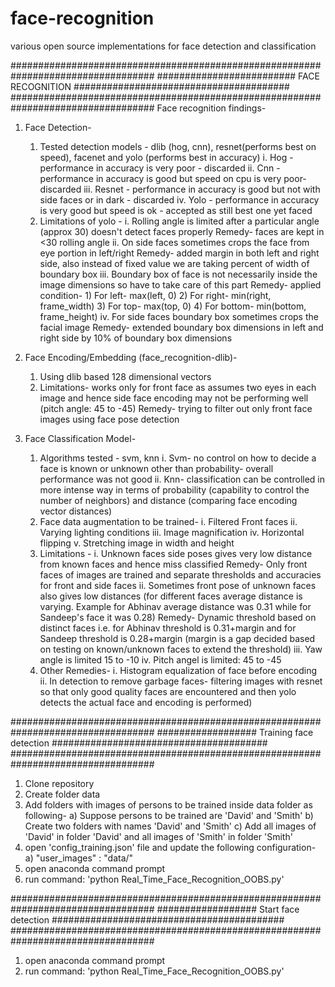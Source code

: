 # face-recognition
various open source implementations for face detection and classification

##################################################################################
######################### FACE RECOGNITION #######################################
##################################################################################
Face recognition findings-
1) Face Detection-
	1) Tested detection models - dlib (hog, cnn), resnet(performs best on speed), facenet and yolo (performs best in accuracy)
		i. Hog - performance in accuracy is very poor - discarded
		ii. Cnn - performance in accuracy is good but speed on cpu is very poor- discarded
		iii. Resnet - performance in accuracy is good but not with side faces or in dark - discarded
		iv. Yolo - performance in accuracy is very good but speed is ok - accepted as still best one yet faced
	2) Limitations of yolo - 
		i. Rolling angle is limited after a particular angle (approx 30) doesn't detect faces properly
		Remedy- faces are kept in <30 rolling angle
		ii. On side faces sometimes crops the face from eye portion in left/right 
		Remedy- added margin in both left and right side, also instead of fixed value we are taking percent of width of boundary box
		iii. Boundary box of face is not necessarily inside the image dimensions so have to take care of this part 
		Remedy- applied condition-
			1) For left- max(left, 0)
			2) For right- min(right, frame_width)
			3) For top- max(top, 0)
			4) For bottom- min(bottom, frame_height)
		iv. For side faces boundary box sometimes crops the facial image
		Remedy- extended boundary box dimensions in left and right side by 10% of boundary box dimensions

2) Face Encoding/Embedding (face_recognition-dlib)-
	1) Using dlib based 128 dimensional vectors
	2) Limitations- works only for front face as assumes two eyes in each image and hence side face encoding may not be performing well (pitch angle: 45 to -45)
	Remedy- trying to filter out only front face images using face pose detection

3) Face Classification Model-
	1) Algorithms tested - svm, knn
		i. Svm- no control on how to decide a face is known or unknown other than probability- overall performance was not good
		ii. Knn- classification can be controlled in more intense way in terms of probability (capability to control the number of neighbors) and distance (comparing face encoding vector distances)
	2) Face data augmentation to be trained-
		i. Filtered Front faces 
		ii. Varying lighting conditions 
		iii. Image magnification
		iv. Horizontal flipping
		v. Stretching image in width and height
	3) Limitations - 
		i. Unknown faces side poses gives very low distance from known faces and hence miss classified
		Remedy- Only front faces of images are trained and separate thresholds and accuracies for front and side faces
		ii. Sometimes front pose of unknown faces also gives low distances (for different faces average distance is varying. Example for Abhinav average distance was 0.31 while for Sandeep's face it was 0.28)
		Remedy- Dynamic threshold based on distinct faces i.e. for Abhinav threshold is 0.31+margin and for Sandeep threshold is 0.28+margin (margin is a gap decided based on testing on known/unknown faces to extend the threshold)
		iii. Yaw angle is limited 15 to -10
		iv. Pitch angel is limited: 45 to -45		
	4) Other Remedies-
		i. Histogram equalization of face before encoding
		ii. In detection to remove garbage faces- filtering images with resnet so that only good quality faces are encountered and then yolo detects the actual face and encoding is performed)


##################################################################################
################## Training face detection #######################################
##################################################################################

1) Clone repository
2) Create folder data
3) Add folders with images of persons to be trained inside data folder as following-
	a) Suppose persons to be trained are 'David' and 'Smith'
	b) Create two folders with names 'David' and 'Smith'
	c) Add all images of 'David' in folder 'David' and all images of 'Smith' in folder 'Smith'
2) open 'config_training.json' file and update the following configuration-
	a) "user_images" : "data/"
3) open anaconda command prompt
4) run command: 'python Real_Time_Face_Recognition_OOBS.py'


##################################################################################
################## Start face detection ##########################################
##################################################################################
1) open anaconda command prompt
2) run command: 'python Real_Time_Face_Recognition_OOBS.py'

